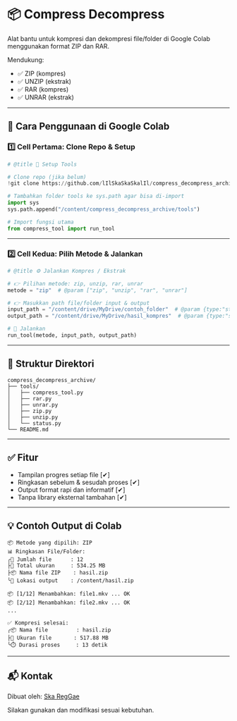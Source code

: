 # 📦 Compress Decompress

Alat bantu untuk kompresi dan dekompresi file/folder di Google Colab menggunakan format ZIP dan RAR.

Mendukung:
- ✅ ZIP (kompres)
- ✅ UNZIP (ekstrak)
- ✅ RAR (kompres)
- ✅ UNRAR (ekstrak)

---

## 🚀 Cara Penggunaan di Google Colab

### 1️⃣ Cell Pertama: Clone Repo & Setup

```python
# @title 🔧 Setup Tools

# Clone repo (jika belum)
!git clone https://github.com/lIlSkaSkaSkalIl/compress_decompress_archive.git || echo "Repo sudah ada"

# Tambahkan folder tools ke sys.path agar bisa di-import
import sys
sys.path.append("/content/compress_decompress_archive/tools")

# Import fungsi utama
from compress_tool import run_tool
```

---

### 2️⃣ Cell Kedua: Pilih Metode & Jalankan

```python
# @title ⚙️ Jalankan Kompres / Ekstrak

# 👉 Pilihan metode: zip, unzip, rar, unrar
metode = "zip"  # @param ["zip", "unzip", "rar", "unrar"]

# 👉 Masukkan path file/folder input & output
input_path = "/content/drive/MyDrive/contoh_folder"  # @param {type:"string"}
output_path = "/content/drive/MyDrive/hasil_kompres"  # @param {type:"string"}

# 🚀 Jalankan
run_tool(metode, input_path, output_path)
```

---

## 📂 Struktur Direktori

```
compress_decompress_archive/
├── tools/
│   ├── compress_tool.py
│   ├── rar.py
│   ├── unrar.py
│   ├── zip.py
│   ├── unzip.py
│   └── status.py
└── README.md
```

---

## ✅ Fitur

- Tampilan progres setiap file [✔]
- Ringkasan sebelum & sesudah proses [✔]
- Output format rapi dan informatif [✔]
- Tanpa library eksternal tambahan [✔]

---

## 💡 Contoh Output di Colab

```
📦 Metode yang dipilih: ZIP
📊 Ringkasan File/Folder:
╭📁 Jumlah file      : 12
├💾 Total ukuran     : 534.25 MB
├📦 Nama file ZIP    : hasil.zip
╰🎯 Lokasi output    : /content/hasil.zip

📦 [1/12] Menambahkan: file1.mkv ... OK
📦 [2/12] Menambahkan: file2.mkv ... OK
...

✅ Kompresi selesai:
╭📦 Nama file         : hasil.zip
├📏 Ukuran file       : 517.88 MB
╰⏱️ Durasi proses     : 13 detik
```

---

## 📬 Kontak

Dibuat oleh: [Ska RegGae](https://github.com/lIlSkaSkaSkalIl)

Silakan gunakan dan modifikasi sesuai kebutuhan.
